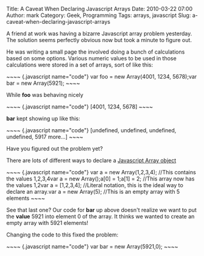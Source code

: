 Title: A Caveat When Declaring Javascript Arrays
Date: 2010-03-22 07:00
Author: mark
Category: Geek, Programming
Tags: arrays, javascript
Slug: a-caveat-when-declaring-javascript-arrays

A friend at work was having a bizarre Javascript array problem
yesterday. The solution seems perfectly obvious now but took a minute to
figure out.

He was writing a small page the involved doing a bunch of calculations
based on some options. Various numeric values to be used in those
calculations were stored in a set of arrays, sort of like this:

<p>
~~~~ {.javascript name="code"}
var foo = new Array(4001, 1234, 5678);var bar = new Array(5921);
~~~~

</p>

While **foo** was behaving nicely

<p>
~~~~ {.javascript name="code"}
[4001, 1234, 5678]
~~~~

</p>

**bar** kept showing up like this:

<p>
~~~~ {.javascript name="code"}
[undefined, undefined, undefined, undefined, 5917 more...]
~~~~

</p>

Have you figured out the problem yet?

There are lots of different ways to declare a [Javascript Array
object][]

<p>
~~~~ {.javascript name="code"}
var a = new Array(1,2,3,4); //This contains the values 1,2,3,4var a = new Array();a[0] = 1;a[1] = 2; //This array now has the values 1,2var a = [1,2,3,4]; //Literal notation, this is the ideal way to declare an array.var a = new Array(5);  //This is an empty array with 5 elements
~~~~

</p>

See that last one? Our code for **bar** up above doesn't realize we want
to put the **value** 5921 into element 0 of the array. It thinks we
wanted to create an empty array with 5921 elements!

Changing the code to this fixed the problem:

<p>
~~~~ {.javascript name="code"}
var bar = new Array(5921,0);
~~~~

</p>

  [Javascript Array object]: http://www.w3schools.com/JS/js_obj_array.asp
